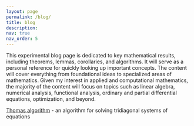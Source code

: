 ```yaml
---
layout: page
permalink: /blog/
title: blog
description:
nav: true
nav_order: 5
---
```


This experimental blog page is dedicated to key mathematical results, including theorems, lemmas, corollaries, and algorithms. It will serve as a personal reference for quickly looking up important concepts. The content will cover everything from foundational ideas to specialized areas of mathematics. Given my interest in applied and computational mathematics, the majority of the content will focus on topics such as linear algebra, numerical analysis, functional analysis, ordinary and partial differential equations, optimization, and beyond.

[Thomas algorithm](/blog/blog1) - an algorithm for solving tridiagonal systems of equations
